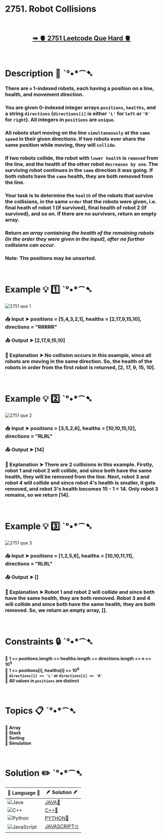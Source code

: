 # 2751. Robot Collisions

</br>

<h2 align="center"> 

<a href="https://leetcode.com/problems/robot-collisions/description/?envType=daily-question&envId=2024-07-13"><strong>➥ 🫀 2751 Leetcode Que Hard 🫀 </strong></a>
</h2>

</br>

# Description 📜 ˋ°•*⁀➷

### There are `n` 1-indexed robots, each having a position on a line, health, and movement direction.

### You are given 0-indexed integer arrays `positions`, `healths`, and a string `directions` (`directions[i]` is either `'L'` for `left` or `'R'` for `right`). All integers in `positions` are `unique`.

### All robots start moving on the line `simultaneously` at the `same speed` in their given directions. If two robots ever share the same position while moving, they will `collide`.

### If two robots collide, the robot with `lower health` is `removed` from the line, and the health of the other robot `decreases by one`. The surviving robot continues in the `same` direction it was going. If both robots have the `same` health, they are both removed from the line.

### Your task is to determine the `health` of the robots that survive the collisions, in the same `order` that the robots were given, i.e. final heath of robot 1 (if survived), final health of robot 2 (if survived), and so on. If there are no survivors, return an empty array.

### Return *an array containing the health of the remaining robots (in the order they were given in the input), after no further collisions can occur*.

### Note: The positions may be unsorted.



</br>

# Example 💡 1️⃣ ˋ°•*⁀➷

![2751  que 1](https://github.com/user-attachments/assets/5b41a117-3af0-444b-b7f2-510f02fbe993)

  ### 📥 Input  ➤ positions = [5,4,3,2,1], healths = [2,17,9,15,10], directions = "RRRRR"

  ### 📤 Output  ➤ [2,17,9,15,10]

  ### 🔦 Explanation  ➤  No collision occurs in this example, since all robots are moving in the same direction. So, the health of the robots in order from the first robot is returned, [2, 17, 9, 15, 10].

</br>

# Example 💡 2️⃣ ˋ°•*⁀➷

![2751  que 2](https://github.com/user-attachments/assets/194ad1ba-5663-400a-9aea-f45b5541cb88)

  ### 📥 Input ➤ positions = [3,5,2,6], healths = [10,10,15,12], directions = "RLRL"

  ### 📤 Output  ➤ [14]

  ### 🔦 Explanation ➤ There are 2 collisions in this example. Firstly, robot 1 and robot 2 will collide, and since both have the same health, they will be removed from the line. Next, robot 3 and robot 4 will collide and since robot 4's health is smaller, it gets removed, and robot 3's health becomes 15 - 1 = 14. Only robot 3 remains, so we return [14].


</br>

# Example 💡 3️⃣ ˋ°•*⁀➷

![2751  que 3](https://github.com/user-attachments/assets/9727a573-5660-433b-8dc9-92e93f4f90d6)

  ### 📥 Input ➤ positions = [1,2,5,6], healths = [10,10,11,11], directions = "RLRL"

  ### 📤 Output  ➤ []

  ### 🔦 Explanation  ➤  Robot 1 and robot 2 will collide and since both have the same health, they are both removed. Robot 3 and 4 will collide and since both have the same health, they are both removed. So, we return an empty array, [].

</br>

# Constraints 🔒 ˋ°•*⁀➷

🔹 **1 <= positions.length == healths.length == directions.length == n <= 10<sup>5</sup>** </br>
🔹 **1 <= positions[i], healths[i] <= 10<sup>9</sup>** </br>
🔹 **`directions[i] == 'L'` or `directions[i] == 'R'`** </br>
🔹 **All values in `positions` are distinct** </br>

</br>

# Topics 📋 ˋ°•*⁀➷

🔸 **Array**  </br>
🔸 **Stack**  </br>
🔸 **Sorting**  </br>
🔸 **Simulation**  </br>

</br>

# Solution ✏️ ˋ°•*⁀➷

| 📒 Language 📒  | 🪶 Solution 🪶 |
| ------------- | ------------- |
|  ![Java](https://img.shields.io/badge/java-%23ED8B00.svg?style=for-the-badge&logo=openjdk&logoColor=white)  | [JAVA🍁](https://github.com/Prakhar-002/LEETCODE/blob/main/%F0%9F%93%9C%20Daily%20Challange%20%F0%9F%92%A1/07%20July%20%20%F0%9F%8F%96%EF%B8%8F%202024/13%20-%2007%20-%202024%20---%202751.%20Robot%20Collisions%20%E2%98%83%EF%B8%8F%20%F0%9F%8D%81%20%F0%9F%8D%B0%20%F0%9F%8E%B2/%F0%9F%8D%81JAVA-2751-RobotCollisions.java) |
|  ![C++](https://img.shields.io/badge/c++-%2300599C.svg?style=for-the-badge&logo=c%2B%2B&logoColor=white)  | [C++🎲](https://github.com/Prakhar-002/LEETCODE/blob/main/%F0%9F%93%9C%20Daily%20Challange%20%F0%9F%92%A1/07%20July%20%20%F0%9F%8F%96%EF%B8%8F%202024/13%20-%2007%20-%202024%20---%202751.%20Robot%20Collisions%20%E2%98%83%EF%B8%8F%20%F0%9F%8D%81%20%F0%9F%8D%B0%20%F0%9F%8E%B2/%F0%9F%8E%B2CPP-2751-RobotCollisions.cpp)  |
|  ![Python](https://img.shields.io/badge/python-3670A0?style=for-the-badge&logo=python&logoColor=ffdd54)    | [PYTHON🍰](https://github.com/Prakhar-002/LEETCODE/blob/main/%F0%9F%93%9C%20Daily%20Challange%20%F0%9F%92%A1/07%20July%20%20%F0%9F%8F%96%EF%B8%8F%202024/13%20-%2007%20-%202024%20---%202751.%20Robot%20Collisions%20%E2%98%83%EF%B8%8F%20%F0%9F%8D%81%20%F0%9F%8D%B0%20%F0%9F%8E%B2/%F0%9F%8D%B0PYTHON-2751-RobotCollisions.py) |
| ![JavaScript](https://img.shields.io/badge/javascript-%23323330.svg?style=for-the-badge&logo=javascript&logoColor=%23F7DF1E)   | [JAVASCRIPT☃️](https://github.com/Prakhar-002/LEETCODE/blob/main/%F0%9F%93%9C%20Daily%20Challange%20%F0%9F%92%A1/07%20July%20%20%F0%9F%8F%96%EF%B8%8F%202024/13%20-%2007%20-%202024%20---%202751.%20Robot%20Collisions%20%E2%98%83%EF%B8%8F%20%F0%9F%8D%81%20%F0%9F%8D%B0%20%F0%9F%8E%B2/%E2%98%83%EF%B8%8FJAVASCRIPT-2751-RobotCollisions.js) |

